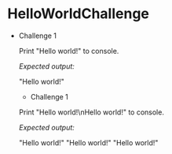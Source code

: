 # HelloWorldChallenge

 * Challenge 1

   Print "Hello world!" to console.
   
   *Expected output:*
   
   "Hello world!"
   
    * Challenge 1

   Print "Hello world!\nHello world!" to console.
   
   *Expected output:*
   
   "Hello world!"
   "Hello world!"
   "Hello world!"
